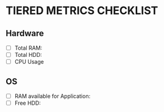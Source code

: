 TIERED METRICS CHECKLIST
========================

Hardware
--------
- [ ] Total RAM:
- [ ] Total HDD:
- [ ] CPU Usage

OS
--
- [ ] RAM available for Application:
- [ ] Free HDD:
